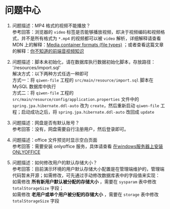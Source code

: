 # 问题中心

1. 问题描述：MP4 格式的视频不能播放？<br />
参考回答：浏览器的 `video` 标签是否能够播放视频，却决于视频编码和视频格式，并不是所有格式为 `*.mp4` 的视频都可以被 `video` 解析，详细解释请查看 MDN 上的解释：[Media container formats (file types)](https://developer.mozilla.org/zh-CN/docs/Web/Media/Formats/Containers) ；或者查看这篇文章的解释：[你不知道的前端音视频知识](http://mp.weixin.qq.com/s?__biz=MzI2MjcxNTQ0Nw==&mid=2247497223&idx=2&sn=972b18240e4e66bf2fb81230aeffa276&chksm=ea44575fdd33de499c8ef7d0485fcd874a9e786e17df6770a414c82aff716e2d577bcfb74caf&mpshare=1&scene=23&srcid=1130fwAeuHu1GQN6AexLm6fD&sharer_sharetime=1643268306726&sharer_shareid=1dea07607d21240fe9b2d70dd8faf171#rd)

2. 问题描述：脚本未初始化，请在数据库执行数据初始化脚本，存放路径： '/resources/import.sql'<br />
解决方式：以下两种方式任选一种即可<br />
  方式一：将 `qiwen-file` 工程的 `src/main/resource/import.sql` 脚本在 MySQL 数据库中执行<br />
  方式二：将 `qiwen-file` 工程的 `src/main/resource/config/application.properties` 文件中的 `spring.jpa.hibernate.ddl-auto` 改为 `create`，然后重新启动 `qiwen-file` 工程；启动成功之后，将 `spring.jpa.hibernate.ddl-auto` 改回成 `update`
  
3. 问题描述：网盘是否有默认账号？<br />
参考回答：没有，网盘需要自行注册用户，然后登录即可。

4. 问题描述：office 文件预览时显示空白页面<br />
参考回答：需要安装 onlyoffice 服务，具体请查看 [在windows服务器上安装 ONLYOFFICE](https://www.qiwenshare.com/essay/detail/1208)

5. 问题描述：如何修改用户的默认存储大小？<br />
参考回答：目前演示环境的用户默认存储大小配置是在管理端维护的，管理端代码暂未开源；如需修改，可先通过手动修改数据库表中的字段值来实现：<br />
  如需修改 **所有新用户默认被分配的存储大小** ，需要在 `sysparam` 表中修改 `totalStorageSize` 字段；<br />
  如需修改 **老用户或单个用户被分配的存储大小** ，需要在 `storage` 表中修改 `totalStorageSize` 字段